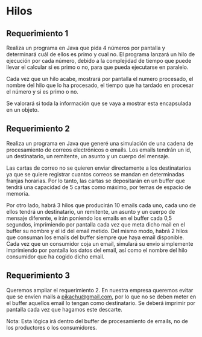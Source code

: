 # Hilos

## Requerimiento 1
Realiza un programa en Java que pida 4 números por pantalla y determinará cuál de ellos es primo y cual no. El programa lanzará un hilo de ejecución por cada número, debido a la complejidad de
tiempo que puede llevar el calcular si es primo o no, para que pueda ejecutarse en paralelo.

Cada vez que un hilo acabe, mostrará por pantalla el numero procesado, el nombre del hilo que lo ha procesado, el tiempo que ha tardado en procesar el número y si es primo o no.

Se valorará si toda la información que se vaya a mostrar esta encapsulada en un objeto.

## Requerimiento 2
Realiza un programa en Java que generé una simulación de una cadena de procesamiento de correos electrónicos o emails. Los emails tendrán un id, un destinatario, un remitente, un asunto y un cuerpo
del mensaje.

Las cartas de correo no se quieren enviar directamente a los destinatarios ya que se quiere registrar cuantos correos se mandan en determinadas franjas horarias. Por lo tanto, las cartas se depositarán
en un buffer que tendrá una capacidad de 5 cartas como máximo, por temas de espacio de memoria.

Por otro lado, habrá 3 hilos que producirán 10 emails cada uno, cada uno de ellos tendrá un destinatario, un remitente, un asunto y un cuerpo de mensaje diferente, e irán poniendo los emails
en el buffer cada 0,5 segundos, imprimiendo por pantalla cada vez que meta dicho mail en el buffer su nombre y el id del email metido.
Del mismo modo, habrá 2 hilos que consuman los emails del buffer siempre que haya email disponible. Cada vez que un consumidor coja un email, simulará su envio simplemente imprimiendo por pantalla los datos del email, así como el nombre del hilo consumidor que ha cogido dicho email.

## Requerimiento 3
Queremos ampliar el requerimiento 2. En nuestra empresa queremos evitar que se envíen mails a pikachu@gmail.com, por lo que no se deben meter en el buffer aquellos email lo tengan como
destinatario. Se deberá imprimir por pantalla cada vez que hagamos este descarte. 

Nota: Esta lógica irá dentro del buffer de procesamiento de emails, no de los productores o los consumidores.